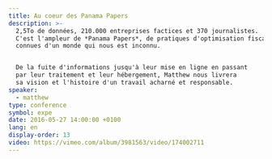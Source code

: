 ```yaml
---
title: Au coeur des Panama Papers
description: >-
  2,5To de données, 210.000 entreprises factices et 370 journalistes.
  C'est l'ampleur de *Panama Papers*, de pratiques d'optimisation fiscale
  connues d'un monde qui nous est inconnu.


  De la fuite d'informations jusqu'à leur mise en ligne en passant
  par leur traitement et leur hébergement, Matthew nous livrera
  sa vision et l'histoire d'un travail acharné et responsable.
speaker:
  - matthew
type: conference
symbol: expe
date: 2016-05-27 14:00:00 +0100
lang: en
display-order: 13
video: https://vimeo.com/album/3981563/video/174002711
---
```

